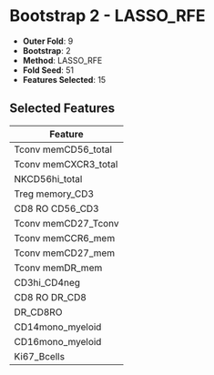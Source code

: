 # Bootstrap 2 - LASSO_RFE

- **Outer Fold**: 9
- **Bootstrap**: 2
- **Method**: LASSO_RFE
- **Fold Seed**: 51
- **Features Selected**: 15

## Selected Features

| Feature |
|---------|
| Tconv memCD56_total |
| Tconv memCXCR3_total |
| NKCD56hi_total |
| Treg memory_CD3 |
| CD8 RO CD56_CD3 |
| Tconv memCD27_Tconv |
| Tconv memCCR6_mem |
| Tconv memCD27_mem |
| Tconv memDR_mem |
| CD3hi_CD4neg |
| CD8 RO DR_CD8 |
| DR_CD8RO |
| CD14mono_myeloid |
| CD16mono_myeloid |
| Ki67_Bcells |
